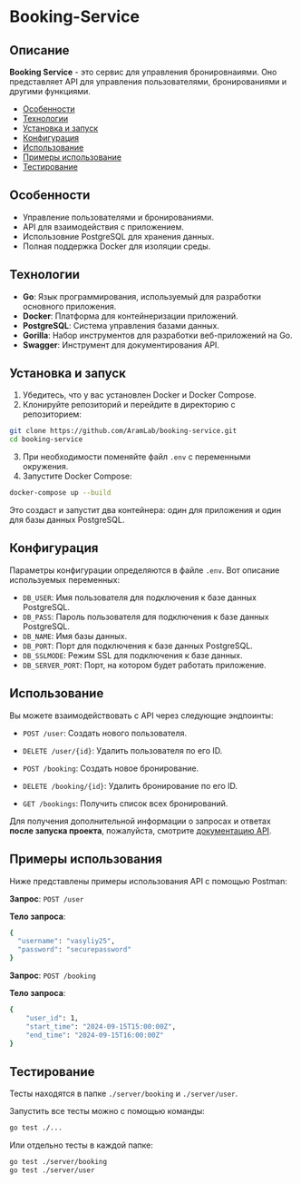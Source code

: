 # Booking-Service

## Описание

**Booking Service** - это сервис для управления бронировнаиями. Оно представляет API для управления пользователями, бронированиями и другими функциями.

- [Особенности](#особенности)
- [Технологии](#технологии)
- [Установка и запуск](#установка-и-запуск)
- [Конфигурация](#конфигурация)
- [Использование](#использование)
- [Примеры использование](#примеры-использование)
- [Тестирование](#тестирование)

## Особенности

- Управление пользователями и бронированиями.
- API для взаимодействия с приложением.
- Использовние PostgreSQL для хранения данных.
- Полная поддержка Docker для изоляции среды.

## Технологии

- **Go**: Язык программирования, используемый для разработки основного приложения.
- **Docker**: Платформа для контейнеризации приложений.
- **PostgreSQL**: Система управления базами данных.
- **Gorilla**: Набор инструментов для разработки веб-приложений на Go.
- **Swagger**: Инструмент для документирования API.

## Установка и запуск

1. Убедитесь, что у вас установлен Docker и Docker Compose.
2. Клонируйте репозиторий и перейдите в директорию с репозиторием:
```bash
git clone https://github.com/AramLab/booking-service.git
cd booking-service
```
3. При необходимости поменяйте файл `.env` с переменными окружения.
4. Запустите Docker Compose:
```bash
docker-compose up --build
```
Это создаст и запустит два контейнера: один для приложения и один для базы данных PostgreSQL.

## Конфигурация

Параметры конфигурации определяются в файле `.env`. Вот описание используемых переменных:

- `DB_USER`: Имя пользователя для подключения к базе данных PostgreSQL.
- `DB_PASS`: Пароль пользователя для подключения к базе данных PostgreSQL.
- `DB_NAME`: Имя базы данных.
- `DB_PORT`: Порт для подключения к базе данных PostgreSQL.
- `DB_SSLMODE`: Режим SSL для подключения к базе данных.
- `DB_SERVER_PORT`: Порт, на котором будет работать приложение.

## Использование

Вы можете взаимодействовать с API через следующие эндпоинты:

- `POST /user`: Создать нового пользователя.
- `DELETE /user/{id}`: Удалить пользователя по его ID.

- `POST /booking`: Создать новое бронирование.
- `DELETE /booking/{id}`: Удалить бронирование по его ID.
- `GET /bookings`: Получить список всех бронирований.

Для получения дополнительной информации о запросах и ответах **после запуска проекта**, пожалуйста, смотрите [документацию API](http://localhost:8080/swagger/index.html).

## Примеры использования

Ниже представлены примеры использования API с помощью Postman:

**Запрос**: `POST /user`

**Тело запроса**:
```bash
{
  "username": "vasyliy25",
  "password": "securepassword"
}
```

**Запрос**: `POST /booking`

**Тело запроса**:
```bash
{
    "user_id": 1,
    "start_time": "2024-09-15T15:00:00Z",
    "end_time": "2024-09-15T16:00:00Z"
}
```

## Тестирование

Тесты находятся в папке `./server/booking` и `./server/user`. 

Запустить все тесты можно с помощью команды: 
```bash
go test ./...
```

Или отдельно тесты в каждой папке:
```bash
go test ./server/booking
go test ./server/user
```
